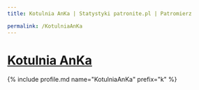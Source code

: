 ```yaml
---
title: Kotulnia AnKa | Statystyki patronite.pl | Patromierz

permalink: /KotulniaAnKa
---
```


# [Kotulnia AnKa](https://patronite.pl/KotulniaAnKa)

{% include profile.md name="KotulniaAnKa" prefix="k" %}
